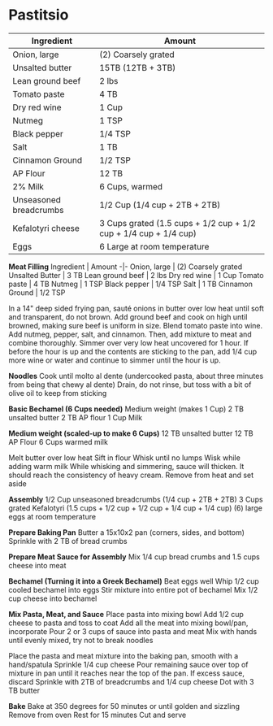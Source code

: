 Pastitsio
=========

Ingredient | Amount
-|-
Onion, large | (2) Coarsely grated
Unsalted butter | 15TB (12TB + 3TB)
Lean ground beef | 2 lbs
Tomato paste | 4 TB
Dry red wine | 1 Cup
Nutmeg | 1 TSP
Black pepper | 1/4 TSP
Salt | 1 TB
Cinnamon Ground | 1/2 TSP
AP Flour | 12 TB
2% Milk | 6 Cups, warmed
Unseasoned breadcrumbs | 1/2 Cup (1/4 cup + 2TB + 2TB)
Kefalotyri cheese | 3 Cups grated  (1.5 cups + 1/2 cup + 1/2 cup + 1/4 cup + 1/4 cup)
Eggs | 6 Large at room temperature

**Meat Filling**
Ingredient | Amount
-|-
Onion, large | (2) Coarsely grated
Unsalted Butter | 3 TB
Lean ground beef | 2 lbs
Dry red wine | 1 Cup
Tomato paste | 4 TB
Nutmeg | 1 TSP
Black pepper | 1/4 TSP
Salt | 1 TB
Cinnamon Ground | 1/2 TSP

In a 14" deep sided frying pan, sauté onions in butter over low heat until soft and transparent, do not brown.
Add ground beef and cook on high until browned, making sure beef is uniform in size.
Blend tomato paste into wine. Add nutmeg, pepper, salt, and cinnamon. Then, add mixture to meat and combine thoroughly.
Simmer over very low heat uncovered for 1 hour. If before the hour is up and the contents are sticking to the pan, add 1/4 cup more wine or water and continue to simmer until the hour is up.

**Noodles**
Cook until molto al dente (undercooked pasta, about three minutes from being that chewy al dente)
Drain, do not rinse, but toss with a bit of olive oil to keep from sticking

**Basic Bechamel (6 Cups needed)**
Medium weight (makes 1 Cup)
2 TB unsalted butter
2 TB AP flour
1 Cup Milk

**Medium weight (scaled-up to make 6 Cups)**
12 TB unsalted butter
12 TB AP Flour
6 Cups warmed milk

Melt butter over low heat
Sift in flour
Whisk until no lumps
Wisk while adding warm milk
While whisking and simmering, sauce will thicken. It should reach the consistency of heavy cream.
Remove from heat and set aside

**Assembly**
1/2 Cup unseasoned breadcrumbs (1/4 cup + 2TB + 2TB)
3 Cups grated Kefalotyri (1.5 cups + 1/2 cup + 1/2 cup + 1/4 cup + 1/4 cup)
(6) large eggs at room temperature

**Prepare Baking Pan**
Butter a 15x10x2 pan (corners, sides, and bottom)
Sprinkle with 2 TB of bread crumbs

**Prepare Meat Sauce for Assembly**
Mix 1/4 cup bread crumbs and 1.5 cups cheese into meat

**Bechamel (Turning it into a Greek Bechamel)**
Beat eggs well
Whip 1/2 cup cooled bechamel into eggs
Stir mixture into entire pot of bechamel
Mix 1/2 cup cheese into bechamel

**Mix Pasta, Meat, and Sauce**
Place pasta into mixing bowl
Add 1/2 cup cheese to pasta and toss to coat
Add all the meat into mixing bowl/pan, incorporate
Pour 2 or 3 cups of sauce into pasta and meat
Mix with hands until evenly mixed, try not to break noodles

Place the pasta and meat mixture into the baking pan, smooth with a hand/spatula
Sprinkle 1/4 cup cheese
Pour remaining sauce over top of mixture in pan until it reaches near the top of the pan. If excess sauce, discard
Sprinkle with 2TB of breadcrumbs and 1/4 cup cheese
Dot with 3 TB butter

**Bake**
Bake at 350 degrees for 50 minutes or until golden and sizzling
Remove from oven
Rest for 15 minutes
Cut and serve

